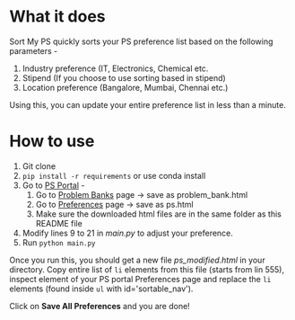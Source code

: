 # What it does
Sort My PS quickly sorts your PS preference list based on the following parameters - 
1. Industry preference (IT, Electronics, Chemical etc.
2. Stipend (If you choose to use sorting based in stipend)
3. Location preference (Bangalore, Mumbai, Chennai etc.)

Using this, you can update your entire preference list in less than a minute.

# How to use
1. Git clone
2. `pip install -r requirements` or use conda install
3. Go to [PS Portal](http://psd.bits-pilani.ac.in/Login.aspx) -
    1. Go to [Problem Banks](http://psd.bits-pilani.ac.in/Student/ViewActiveStationProblemBankData.aspx) page -> save as problem_bank.html
    2. Go to [Preferences](http://psd.bits-pilani.ac.in/Student/StudentStationPreference.aspx) page -> save as ps.html
    3. Make sure the downloaded html files are in the same folder as this README file
4. Modify lines 9 to 21 in _main.py_ to adjust your preference.
5. Run `python main.py`

Once you run this, you should get a new file _ps_modified.html_ in your directory. Copy entire list of `li` elements from this file (starts from lin 555), inspect element of your PS portal Preferences page and replace the `li` elements (found inside `ul` with id='sortable_nav'). 

Click on **Save All Preferences** and you are done!

